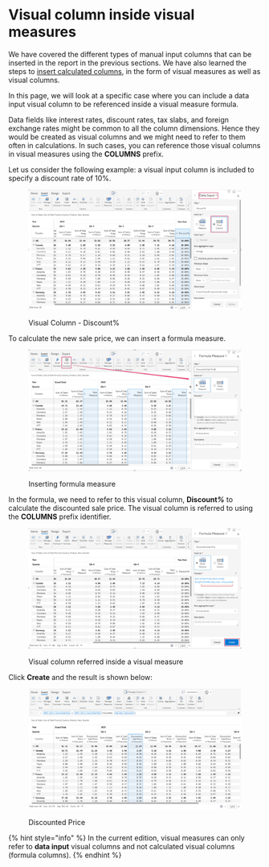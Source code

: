 # Visual column inside visual measures

We have covered the different types of manual input columns that can be inserted in the report in the previous sections. We have also learned the steps to [insert calculated columns](insert-calculated-columns.md), in the form of visual measures as well as visual columns.

In this page, we will look at a specific case where you can include a data input visual column to be referenced inside a visual measure formula.

Data fields like interest rates, discount rates, tax slabs, and foreign exchange rates might be common to all the column dimensions. Hence they would be created as visual columns and we might need to refer to them often in calculations. In such cases, you can reference those visual columns in visual measures using the **COLUMNS** prefix.

Let us consider the following example: a visual input column is included to specify a discount rate of 10%.

<figure><img src="../../.gitbook/assets/image (659).png" alt=""><figcaption><p>Visual Column - Discount%</p></figcaption></figure>

To calculate the new sale price, we can insert a formula measure.

<figure><img src="../../.gitbook/assets/image (660).png" alt=""><figcaption><p>Inserting formula measure</p></figcaption></figure>

In the formula, we need to refer to this visual column, **Discount**_**%**_ to calculate the discounted sale price. The visual column is referred to using the **COLUMNS** prefix identifier.

<figure><img src="../../.gitbook/assets/image (662).png" alt=""><figcaption><p>Visual column referred inside a visual measure</p></figcaption></figure>

Click **Create** and the result is shown below:

<figure><img src="../../.gitbook/assets/image (663).png" alt=""><figcaption><p>Discounted Price</p></figcaption></figure>

{% hint style="info" %}
In the current edition, visual measures can only refer to **data input** visual columns and not calculated visual columns (formula columns).&#x20;
{% endhint %}
